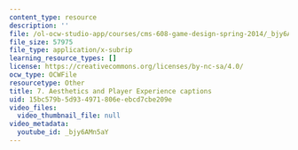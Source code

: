 ```yaml
---
content_type: resource
description: ''
file: /ol-ocw-studio-app/courses/cms-608-game-design-spring-2014/_bjy6AMn5aY_captions.webvtt
file_size: 57975
file_type: application/x-subrip
learning_resource_types: []
license: https://creativecommons.org/licenses/by-nc-sa/4.0/
ocw_type: OCWFile
resourcetype: Other
title: 7. Aesthetics and Player Experience captions
uid: 15bc579b-5d93-4971-806e-ebcd7cbe209e
video_files:
  video_thumbnail_file: null
video_metadata:
  youtube_id: _bjy6AMn5aY
---
```

